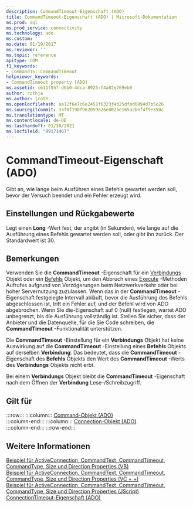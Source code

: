 ```yaml
---
description: CommandTimeout-Eigenschaft (ADO)
title: CommandTimeout-Eigenschaft (ADO) | Microsoft-Dokumentation
ms.prod: sql
ms.prod_service: connectivity
ms.technology: ado
ms.custom: ''
ms.date: 01/19/2017
ms.reviewer: ''
ms.topic: reference
apitype: COM
f1_keywords:
- Command15::CommandTimeout
helpviewer_keywords:
- CommandTimeout property [ADO]
ms.assetid: c611f857-d6b0-4dca-8925-f4a02e769eb0
author: rothja
ms.author: jroth
ms.openlocfilehash: aa12f6e7c6e2451f6323f4d25dfed6894d7b5c26
ms.sourcegitcommit: 33f0f190f962059826e002be165a2bef4f9e350c
ms.translationtype: MT
ms.contentlocale: de-DE
ms.lasthandoff: 01/30/2021
ms.locfileid: "99171467"
---
```

# <a name="commandtimeout-property-ado"></a>CommandTimeout-Eigenschaft (ADO)
Gibt an, wie lange beim Ausführen eines Befehls gewartet werden soll, bevor der Versuch beendet und ein Fehler erzeugt wird.  
  
## <a name="settings-and-return-values"></a>Einstellungen und Rückgabewerte  
 Legt einen **Long** -Wert fest, der angibt (in Sekunden), wie lange auf die Ausführung eines Befehls gewartet werden soll, oder gibt ihn zurück. Der Standardwert ist 30.  
  
## <a name="remarks"></a>Bemerkungen  
 Verwenden Sie die **CommandTimeout** -Eigenschaft für ein [Verbindungs](./connection-object-ado.md) Objekt oder ein [Befehls](./command-object-ado.md) Objekt, um den Abbruch eines [Execute](./execute-method-ado-command.md) -Methoden Aufrufes aufgrund von Verzögerungen beim Netzwerkverkehr oder bei hoher Servernutzung zuzulassen. Wenn das in der **CommandTimeout** -Eigenschaft festgelegte Intervall abläuft, bevor die Ausführung des Befehls abgeschlossen ist, tritt ein Fehler auf, und der Befehl wird von ADO abgebrochen. Wenn Sie die-Eigenschaft auf 0 (null) festlegen, wartet ADO unbegrenzt, bis die Ausführung vollständig ist. Stellen Sie sicher, dass der Anbieter und die Datenquelle, für die Sie Code schreiben, die **CommandTimeout** -Funktionalität unterstützen.  
  
 Die **CommandTimeout** -Einstellung für ein **Verbindungs** Objekt hat keine Auswirkung auf die **CommandTimeout** -Einstellung eines **Befehls** Objekts auf derselben **Verbindung**. Das bedeutet, dass die **CommandTimeout** -Eigenschaft des **Befehls** Objekts den Wert des **CommandTimeout** -Werts des **Verbindungs** Objekts nicht erbt.  
  
 Bei einem **Verbindungs** Objekt bleibt die **CommandTimeout** -Eigenschaft nach dem Öffnen der **Verbindung** Lese-/Schreibzugriff.  
  
## <a name="applies-to"></a>Gilt für  

:::row:::
    :::column:::
        [Command-Objekt (ADO)](./command-object-ado.md)  
    :::column-end:::
    :::column:::
        [Connection-Objekt (ADO)](./connection-object-ado.md)  
    :::column-end:::
:::row-end:::

## <a name="see-also"></a>Weitere Informationen  
 [Beispiel für ActiveConnection, CommandText, CommandTimeout, CommandType, Size und Direction Properties (VB)](./activeconnection-commandtext-commandtimeout-commandtype-size-example-vb.md)   
 [Beispiel für ActiveConnection, CommandText, CommandTimeout, CommandType, Size und Direction Properties (VC + +)](./activeconnection-commandtext-commandtimeout-commandtype-size-example-vc.md)   
 [Beispiel für ActiveConnection, CommandText, CommandTimeout, CommandType, Size und Direction Properties (JScript)](./activeconnection-commandtext-timeout-type-size-example-jscript.md)   
 [ConnectionTimeout-Eigenschaft (ADO)](./connectiontimeout-property-ado.md)